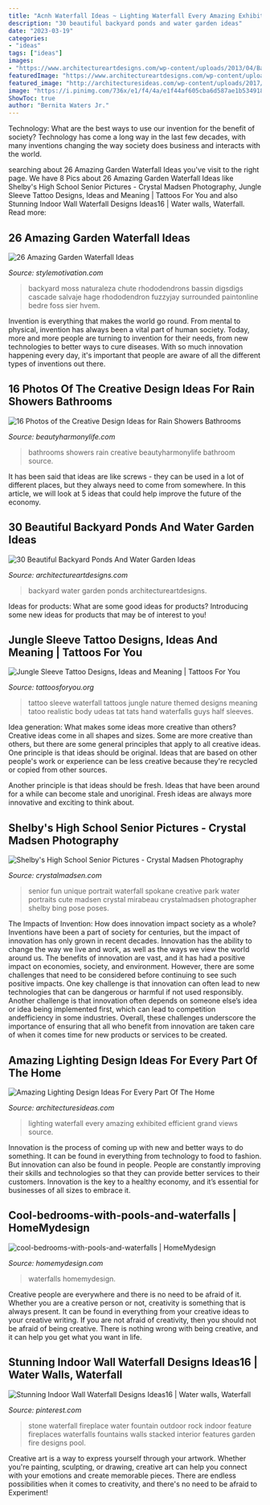 ```yaml
---
title: "Acnh Waterfall Ideas ~ Lighting Waterfall Every Amazing Exhibited Efficient Grand Views Source"
description: "30 beautiful backyard ponds and water garden ideas"
date: "2023-03-19"
categories:
- "ideas"
tags: ["ideas"]
images:
- "https://www.architectureartdesigns.com/wp-content/uploads/2013/04/Backyard-ArchitectureArtDesigns-14.jpg"
featuredImage: "https://www.architectureartdesigns.com/wp-content/uploads/2013/04/Backyard-ArchitectureArtDesigns-14.jpg"
featured_image: "http://architecturesideas.com/wp-content/uploads/2017/03/beautiful-waterfall-lighting-design.jpg"
image: "https://i.pinimg.com/736x/e1/f4/4a/e1f44af605cba6d587ae1b534918a789.jpg"
ShowToc: true
author: "Bernita Waters Jr."
---
```



Technology: What are the best ways to use our invention for the benefit of society?
Technology has come a long way in the last few decades, with many inventions changing the way society does business and interacts with the world.

	

		
searching about 26 Amazing Garden Waterfall Ideas you've visit to the right page. We have 8 Pics about 26 Amazing Garden Waterfall Ideas like Shelby&#039;s High School Senior Pictures - Crystal Madsen Photography, Jungle Sleeve Tattoo Designs, Ideas and Meaning | Tattoos For You and also Stunning Indoor Wall Waterfall Designs Ideas16 | Water walls, Waterfall. Read more:
		
    
## 26 Amazing Garden Waterfall Ideas

<img loading=lazy src="https://www.stylemotivation.com/wp-content/uploads/2013/09/garden-waterfalls-14.jpg" onerror="this.onerror=null;this.src='https://tse3.mm.bing.net/th?id=OIP.zLW0FTORqTOyUyDiQuHNCwHaJ4&amp;pid=15.1';" alt="26 Amazing Garden Waterfall Ideas">

_Source: stylemotivation.com_

>backyard moss naturaleza chute rhododendrons bassin digsdigs cascade salvaje hage rhododendron fuzzyjay surrounded paintonline bedre foss sier hvem. 

	

Invention is everything that makes the world go round. From mental to physical, invention has always been a vital part of human society. Today, more and more people are turning to invention for their needs, from new technologies to better ways to cure diseases. With so much innovation happening every day, it's important that people are aware of all the different types of inventions out there.

    
## 16 Photos Of The Creative Design Ideas For Rain Showers Bathrooms

<img loading=lazy src="https://beautyharmonylife.com/wp-content/uploads/2013/09/Contemporary-Bathroom-Ideas.jpg" onerror="this.onerror=null;this.src='https://tse3.mm.bing.net/th?id=OIP.BsMmfPAcfHytDifLUkyk9gHaLJ&amp;pid=15.1';" alt="16 Photos of the Creative Design Ideas for Rain Showers Bathrooms">

_Source: beautyharmonylife.com_

>bathrooms showers rain creative beautyharmonylife bathroom source. 

	

It has been said that ideas are like screws - they can be used in a lot of different places, but they always need to come from somewhere. In this article, we will look at 5 ideas that could help improve the future of the economy.

    
## 30 Beautiful Backyard Ponds And Water Garden Ideas

<img loading=lazy src="https://www.architectureartdesigns.com/wp-content/uploads/2013/04/Backyard-ArchitectureArtDesigns-14.jpg" onerror="this.onerror=null;this.src='https://tse4.mm.bing.net/th?id=OIP.9yFuWErWWe5YMQIDN7yU-AHaLE&amp;pid=15.1';" alt="30 Beautiful Backyard Ponds And Water Garden Ideas">

_Source: architectureartdesigns.com_

>backyard water garden ponds architectureartdesigns. 

	

Ideas for products: What are some good ideas for products?
Introducing some new ideas for products that may be of interest to you!

    
## Jungle Sleeve Tattoo Designs, Ideas And Meaning | Tattoos For You

<img loading=lazy src="http://www.tattoosforyou.org/wp-content/uploads/2017/10/Jungle-Themed-Tattoo-Sleeve.jpg" onerror="this.onerror=null;this.src='https://tse4.mm.bing.net/th?id=OIP.B8ZBxRaP4hjqYgMSmRmItQAAAA&amp;pid=15.1';" alt="Jungle Sleeve Tattoo Designs, Ideas and Meaning | Tattoos For You">

_Source: tattoosforyou.org_

>tattoo sleeve waterfall tattoos jungle nature themed designs meaning tatoo realistic body udeas tat tats hand waterfalls guys half sleeves. 

	

Idea generation: What makes some ideas more creative than others?
Creative ideas come in all shapes and sizes. Some are more creative than others, but there are some general principles that apply to all creative ideas.
One principle is that ideas should be original. Ideas that are based on other people's work or experience can be less creative because they're recycled or copied from other sources.

Another principle is that ideas should be fresh. Ideas that have been around for a while can become stale and unoriginal. Fresh ideas are always more innovative and exciting to think about.

    
## Shelby&#039;s High School Senior Pictures - Crystal Madsen Photography

<img loading=lazy src="https://crystalmadsen.com/wp-content/uploads/2012/09/Fun-Senior-Photos-Spokane_003-1024x682.jpg" onerror="this.onerror=null;this.src='https://tse3.mm.bing.net/th?id=OIP.NcOpxwKhI_defv8g0gmQFAHaE7&amp;pid=15.1';" alt="Shelby&#039;s High School Senior Pictures - Crystal Madsen Photography">

_Source: crystalmadsen.com_

>senior fun unique portrait waterfall spokane creative park water portraits cute madsen crystal mirabeau crystalmadsen photographer shelby bing pose poses. 

	

The Impacts of Invention: How does innovation impact society as a whole?
Inventions have been a part of society for centuries, but the impact of innovation has only grown in recent decades. Innovation has the ability to change the way we live and work, as well as the ways we view the world around us. The benefits of innovation are vast, and it has had a positive impact on economies, society, and environment. However, there are some challenges that need to be considered before continuing to see such positive impacts. One key challenge is that innovation can often lead to new technologies that can be dangerous or harmful if not used responsibly. Another challenge is that innovation often depends on someone else’s idea or idea being implemented first, which can lead to competition andefficiency in some industries. Overall, these challenges underscore the importance of ensuring that all who benefit from innovation are taken care of when it comes time for new products or services to be created.

    
## Amazing Lighting Design Ideas For Every Part Of The Home

<img loading=lazy src="http://architecturesideas.com/wp-content/uploads/2017/03/beautiful-waterfall-lighting-design.jpg" onerror="this.onerror=null;this.src='https://tse1.mm.bing.net/th?id=OIP.7K9RoJSv2qNDgmwsG9yvjwHaHa&amp;pid=15.1';" alt="Amazing Lighting Design Ideas For Every Part Of The Home">

_Source: architecturesideas.com_

>lighting waterfall every amazing exhibited efficient grand views source. 

	

Innovation is the process of coming up with new and better ways to do something. It can be found in everything from technology to food to fashion. But innovation can also be found in people. People are constantly improving their skills and technologies so that they can provide better services to their customers. Innovation is the key to a healthy economy, and it’s essential for businesses of all sizes to embrace it.

    
## Cool-bedrooms-with-pools-and-waterfalls | HomeMydesign

<img loading=lazy src="https://homemydesign.com/wp-content/uploads/2020/01/cool-bedrooms-with-pools-and-waterfalls.jpg" onerror="this.onerror=null;this.src='https://tse2.mm.bing.net/th?id=OIP.7-B5cvm1_ZBiG-Xe36HB0wHaLV&amp;pid=15.1';" alt="cool-bedrooms-with-pools-and-waterfalls | HomeMydesign">

_Source: homemydesign.com_

>waterfalls homemydesign. 

	

Creative people are everywhere and there is no need to be afraid of it. Whether you are a creative person or not, creativity is something that is always present. It can be found in everything from your creative ideas to your creative writing. If you are not afraid of creativity, then you should not be afraid of being creative. There is nothing wrong with being creative, and it can help you get what you want in life.

    
## Stunning Indoor Wall Waterfall Designs Ideas16 | Water Walls, Waterfall

<img loading=lazy src="https://i.pinimg.com/736x/e1/f4/4a/e1f44af605cba6d587ae1b534918a789.jpg" onerror="this.onerror=null;this.src='https://tse1.mm.bing.net/th?id=OIP.d4vBtTh21kZhRjtlTkMPvwHaJ4&amp;pid=15.1';" alt="Stunning Indoor Wall Waterfall Designs Ideas16 | Water walls, Waterfall">

_Source: pinterest.com_

>stone waterfall fireplace water fountain outdoor rock indoor feature fireplaces waterfalls fountains walls stacked interior features garden fire designs pool. 

	

Creative art is a way to express yourself through your artwork. Whether you're painting, sculpting, or drawing, creative art can help you connect with your emotions and create memorable pieces. There are endless possibilities when it comes to creativity, and there's no need to be afraid to Experiment!

